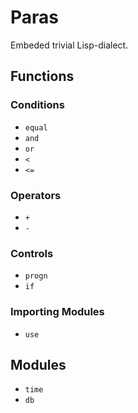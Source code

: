 # Paras

Embeded trivial Lisp-dialect.

## Functions

### Conditions

- `equal`
- `and`
- `or`
- `<`
- `<=`

### Operators

- `+`
- `-`

### Controls

- `progn`
- `if`

### Importing Modules

- `use`

## Modules

- `time`
- `db`
